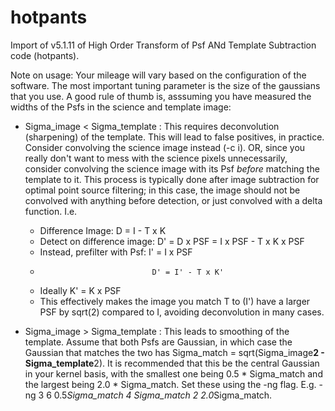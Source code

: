 hotpants
========

Import of v5.1.11 of High Order Transform of Psf ANd Template Subtraction code (hotpants).

Note on usage: Your mileage will vary based on the configuration of the software.  The most important tuning parameter is the size of the gaussians that you use.  A good rule of thumb is, asssuming you have measured the widths of the Psfs in the science and template image:

 * Sigma_image < Sigma_template : This requires deconvolution (sharpening) of the template.  This will lead to false positives, in practice.  Consider convolving the science image instead (-c i).  OR, since you really don't want to mess with the science pixels unnecessarily, consider convolving the science image with its Psf *before* matching the template to it.  This process is typically done after image subtraction for optimal point source filtering; in this case, the image should not be convolved with anything before detection, or just convolved with a delta function.  I.e.

   * Difference Image: D = I - T x K
   * Detect on difference image: D' = D x PSF = I x PSF - T x K x PSF
   * Instead, prefilter with Psf: I' = I x PSF
   *                              D' = I' - T x K'
   * Ideally K' = K x PSF
   * This effectively makes the image you match T to (I') have a larger PSF by sqrt(2) compared to I, avoiding deconvolution in many cases.

   

 * Sigma_image > Sigma_template : This leads to smoothing of the template.  Assume that both Psfs are Gaussian, in which case the Gaussian that matches the two has Sigma_match = sqrt(Sigma_image**2 - Sigma_template**2).  It is recommended that this be the central Gaussian in your kernel basis, with the smallest one being 0.5 * Sigma_match and the largest being 2.0 * Sigma_match.  Set these using the -ng flag.  E.g. -ng 3 6 0.5*Sigma_match 4 Sigma_match 2 2.0*Sigma_match.
